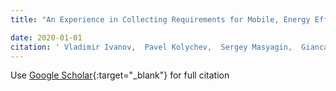```yaml
---
title: "An Experience in Collecting Requirements for Mobile, Energy Efficient Applications from End Customers in the Bank Sector"

date: 2020-01-01
citation: ' Vladimir Ivanov,  Pavel Kolychev,  Sergey Masyagin,  Giancarlo Succi,  Rafael Valeev,  Vasilii Zorin, &quot;An Experience in Collecting Requirements for Mobile, Energy Efficient Applications from End Customers in the Bank Sector.&quot;, 2020.'
---
```

Use [Google Scholar](https://scholar.google.com/scholar?q=An+Experience+in+Collecting+Requirements+for+Mobile,+Energy+Efficient+Applications+from+End+Customers+in+the+Bank+Sector){:target="_blank"} for full citation